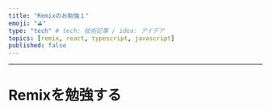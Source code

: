 ```yaml
---
title: "Remixのお勉強１"
emoji: "⛳"
type: "tech" # tech: 技術記事 / idea: アイデア
topics: [remix, react, typescript, javascript]
published: false
---
```


---
# Remixを勉強する
